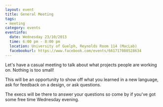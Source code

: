 ```yaml
---
layout: event 
title: General Meeting
tags: 
- meeting
category: events
eventinfo:
  date: Wednesday 23/10/2013
  time: 6:00 pm - 8:00 pm
  location: University of Guelph, Reynolds Room 114 (MacLab)
  facebookurl: https://www.facebook.com/events/661717080528634
---
```


Let's have a casual meeting to talk about what projects people are
working on. Nothing is too small!

This will be an opportunity to show off what you learned in a new
language, ask for feedback on a design, or ask questions.

The execs will be there to answer your questions so come by if you've
got some free time Wednesday evening.
